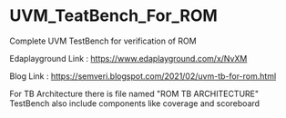 # UVM_TeatBench_For_ROM
Complete UVM TestBench for verification of ROM

Edaplayground Link : https://www.edaplayground.com/x/NvXM    

Blog Link          : https://semveri.blogspot.com/2021/02/uvm-tb-for-rom.html

For TB Architecture there is file named "ROM TB ARCHITECTURE"
TestBench also include components like coverage and scoreboard
